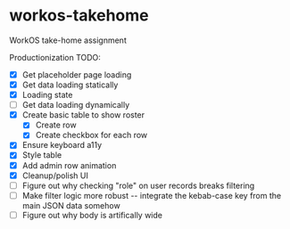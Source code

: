 # workos-takehome

WorkOS take-home assignment

Productionization TODO:

- [x] Get placeholder page loading
- [x] Get data loading statically
- [x] Loading state
- [ ] Get data loading dynamically
- [x] Create basic table to show roster
  - [x] Create row
  - [x] Create checkbox for each row
- [x] Ensure keyboard a11y
- [x] Style table
- [x] Add admin row animation
- [x] Cleanup/polish UI
- [ ] Figure out why checking "role" on user records breaks filtering
- [ ] Make filter logic more robust -- integrate the kebab-case key from the main JSON data somehow
- [ ] Figure out why body is artifically wide
